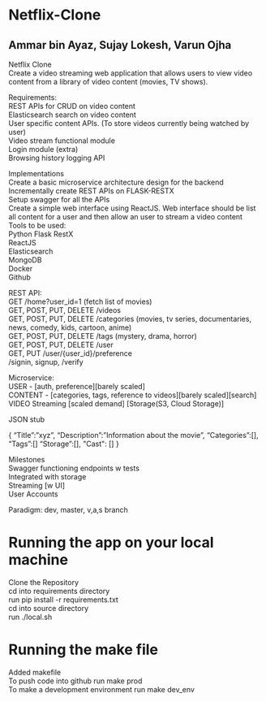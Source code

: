 # Netflix-Clone

## Ammar bin Ayaz, Sujay Lokesh, Varun Ojha  


Netflix Clone  
Create a video streaming web application that allows users to view video content from a library of video content (movies, TV shows).  

Requirements:  
REST APIs for CRUD on video content  
Elasticsearch search on video content  
User specific content APIs. (To store videos currently being watched by user)  
Video stream functional module  
Login module (extra)  
Browsing history logging API  

Implementations  
Create a basic microservice architecture design for the backend  
Incrementally create REST APIs on FLASK-RESTX  
Setup swagger for all the APIs  
Create a simple web interface using ReactJS. Web interface should be list all content for a user and then allow an user to stream a video content  
Tools to be used:  
Python Flask RestX  
ReactJS  
Elasticsearch  
MongoDB  
Docker  
Github  

REST API:  
GET /home?user_id=1 (fetch list of movies)  
GET, POST, PUT, DELETE /videos  
GET, POST, PUT, DELETE /categories (movies, tv series, documentaries, news, comedy, kids, cartoon, anime)  
GET, POST, PUT, DELETE /tags (mystery, drama, horror)  
GET, POST, PUT, DELETE /user  
GET, PUT /user/{user_id}/preference  
/signin, signup, /verify  

Microservice:  
USER - [auth, preference][barely scaled]  
CONTENT - [categories, tags, reference to videos][barely scaled][search]  
VIDEO Streaming [scaled demand] [Storage(S3, Cloud Storage)]  

JSON stub   


{
“Title”:”xyz”,
“Description”:”Information about the movie”,
“Categories”:[],
“Tags”:[]
“Storage”:[],
"Cast": []
}

Milestones  
Swagger functioning endpoints w tests  
Integrated with storage  
Streaming [w UI]  
User Accounts  

Paradigm: dev, master, v,a,s branch

# Running the app on your local machine  
Clone the Repository  
cd into requirements directory  
run pip install -r requirements.txt  
cd into source directory  
run ./local.sh  

# Running the make file  
 Added makefile  
 To push code into github run make prod  
 To make a development environment run make dev_env  

